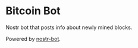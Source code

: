 # Bitcoin Bot
Nostr bot that posts info about newly mined blocks.

Powered by [nostr-bot](https://github.com/slaninas/nostr-bot).
